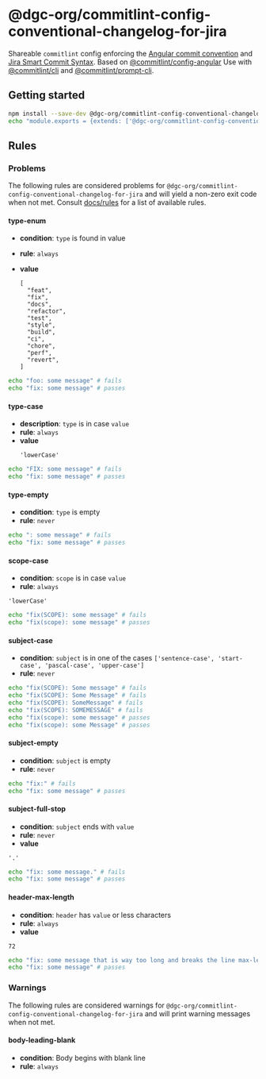 # @dgc-org/commitlint-config-conventional-changelog-for-jira

Shareable `commitlint` config enforcing the [Angular commit convention](https://github.com/angular/angular/blob/master/CONTRIBUTING.md#commit) and [Jira Smart Commit Syntax](https://support.atlassian.com/jira-software-cloud/docs/process-issues-with-smart-commits/). Based on [@commitlint/config-angular](https://github.com/conventional-changelog/commitlint/tree/master/%40commitlint/config-angular#commitlintconfig-angular)
Use with [@commitlint/cli](../cli) and [@commitlint/prompt-cli](../prompt-cli).

## Getting started

```sh
npm install --save-dev @dgc-org/commitlint-config-conventional-changelog-for-jira @commitlint/cli
echo "module.exports = {extends: ['@dgc-org/commitlint-config-conventional-changelog-for-jira']};" > commitlint.config.js
```

## Rules

### Problems

The following rules are considered problems for `@dgc-org/commitlint-config-conventional-changelog-for-jira` and will yield a non-zero exit code when not met.
Consult [docs/rules](https://conventional-changelog.github.io/commitlint/#/reference-rules) for a list of available rules.

#### type-enum

- **condition**: `type` is found in value
- **rule**: `always`
- **value**

  ```
  [
    "feat",
    "fix",
    "docs",
    "refactor",
    "test",
    "style",
    "build",
    "ci",
    "chore",
    "perf",
    "revert",
  ]
  ```

```sh
echo "foo: some message" # fails
echo "fix: some message" # passes
```

#### type-case

- **description**: `type` is in case `value`
- **rule**: `always`
- **value**
  ```
  'lowerCase'
  ```

```sh
echo "FIX: some message" # fails
echo "fix: some message" # passes
```

#### type-empty

- **condition**: `type` is empty
- **rule**: `never`

```sh
echo ": some message" # fails
echo "fix: some message" # passes
```

#### scope-case

- **condition**: `scope` is in case `value`
- **rule**: `always`

```
'lowerCase'
```

```sh
echo "fix(SCOPE): some message" # fails
echo "fix(scope): some message" # passes
```

#### subject-case

- **condition**: `subject` is in one of the cases `['sentence-case', 'start-case', 'pascal-case', 'upper-case']`
- **rule**: `never`

```sh
echo "fix(SCOPE): Some message" # fails
echo "fix(SCOPE): Some Message" # fails
echo "fix(SCOPE): SomeMessage" # fails
echo "fix(SCOPE): SOMEMESSAGE" # fails
echo "fix(scope): some message" # passes
echo "fix(scope): some Message" # passes
```

#### subject-empty

- **condition**: `subject` is empty
- **rule**: `never`

```sh
echo "fix:" # fails
echo "fix: some message" # passes
```

#### subject-full-stop

- **condition**: `subject` ends with `value`
- **rule**: `never`
- **value**

```
'.'
```

```sh
echo "fix: some message." # fails
echo "fix: some message" # passes
```

#### header-max-length

- **condition**: `header` has `value` or less characters
- **rule**: `always`
- **value**

```
72
```

```sh
echo "fix: some message that is way too long and breaks the line max-length by several characters" # fails
echo "fix: some message" # passes
```

### Warnings

The following rules are considered warnings for `@dgc-org/commitlint-config-conventional-changelog-for-jira` and will print warning messages when not met.

#### body-leading-blank

- **condition**: Body begins with blank line
- **rule**: `always`
